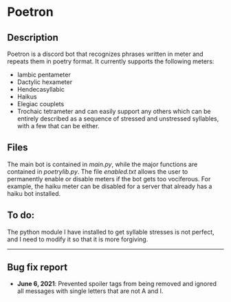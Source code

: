 # Poetron

## Description
Poetron is a discord bot that recognizes phrases written in meter and repeats them in poetry format. It currently supports the following meters:
- Iambic pentameter
- Dactylic hexameter
- Hendecasyllabic
- Haikus
- Elegiac couplets
- Trochaic tetrameter
and can easily support any others which can be entirely described as a sequence of stressed and unstressed syllables, with a few that can be either.

## Files
The main bot is contained in _main.py_, while the major functions are contained in _poetrylib.py_. The file _enabled.txt_ allows the user to permanently enable or disable meters if the bot gets too vociferous. For example, the haiku meter can be disabled for a server that already has a haiku bot installed.

## To do:
The python module I have installed to get syllable stresses is not perfect, and I need to modify it so that it is more forgiving.

---

## Bug fix report
- **June 6, 2021**: Prevented spoiler tags from being removed and ignored all messages with single letters that are not A and I.